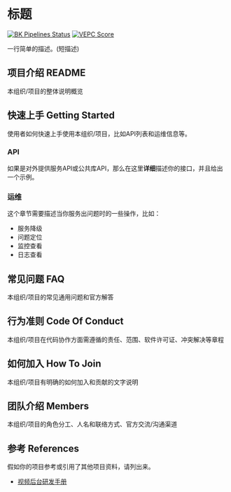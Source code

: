 # 标题

[![BK Pipelines Status](https://api.bkdevops.qq.com/process/api/external/pipelines/projects/tencentvideocicd/p-f730ea6cfbf6437bb3f988a1ec7c99de/badge?X-DEVOPS-PROJECT-ID=tencentvideocicd)](http://api.devops.oa.com/process/api-html/user/builds/projects/tencentvideocicd/pipelines/p-f730ea6cfbf6437bb3f988a1ec7c99de/latestFinished?X-DEVOPS-PROJECT-ID=tencentvideocicd)  [![VEPC Score](https://pbaccess.video.qq.com/trpc.vepc_tools.vepc_banner.http/score?vappid=70420569&vsecret=6db9bf8c97010b57dd401166223ccd57b8d009c257261d53&origin=1&path=v%2Fmain_logic%2Ffeeds%2Ftrpc_timeline_main_service_v2)](https://pbaccess.video.qq.com/trpc.vepc_tools.vepc_banner.http/detail?vappid=70420569&vsecret=6db9bf8c97010b57dd401166223ccd57b8d009c257261d53&origin=1&path=v%2Fmain_logic%2Ffeeds%2Ftrpc_timeline_main_service_v2)

一行简单的描述。(短描述)

## 项目介绍     README

本组织/项目的整体说明概览

## 快速上手     Getting Started

使用者如何快速上手使用本组织/项目，比如API列表和运维信息等。

### API

如果是对外提供服务API或公共库API，那么在这里**详细**描述你的接口，并且给出一个示例。

### 运维

这个章节需要描述当你服务出问题时的一些操作，比如：

- 服务降级
- 问题定位
- 监控查看
- 日志查看

## 常见问题     FAQ

本组织/项目的常见通用问题和官方解答

## 行为准则    Code Of Conduct

本组织/项目在代码协作方面需遵循的责任、范围、软件许可证、冲突解决等章程

## 如何加入    How To Join

本组织/项目有明确的如何加入和贡献的文字说明

## 团队介绍    Members

本组织/项目的角色分工、人名和联络方式、官方交流/沟通渠道

## 参考    References

假如你的项目参考或引用了其他项目资料，请列出来。

- [视频后台研发手册](https://git.code.oa.com/videobase/videonavi)

